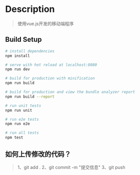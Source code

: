 # Description

> 使用vue.js开发的移动端程序

## Build Setup

``` bash
# install dependencies
npm install

# serve with hot reload at localhost:8080
npm run dev

# build for production with minification
npm run build

# build for production and view the bundle analyzer report
npm run build --report

# run unit tests
npm run unit

# run e2e tests
npm run e2e

# run all tests
npm test
```

## 如何上传修改的代码？
> 1、git add .
> 2、git commit  -m "提交信息"
> 3、git push  